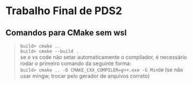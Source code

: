 # Trabalho Final de PDS2

## Comandos para CMake sem wsl

> `build> cmake ..`  
> `build> cmake --build .`  
> se o vs code não setar automaticamente o compilador, é necessário rodar o primeiro comando da seguinte forma:  
> `build> cmake .. -D CMAKE_CXX_COMPILER=g++.exe -G MinGW` (se não usar mingw, trocar pelo gerador de arquivos correto)
